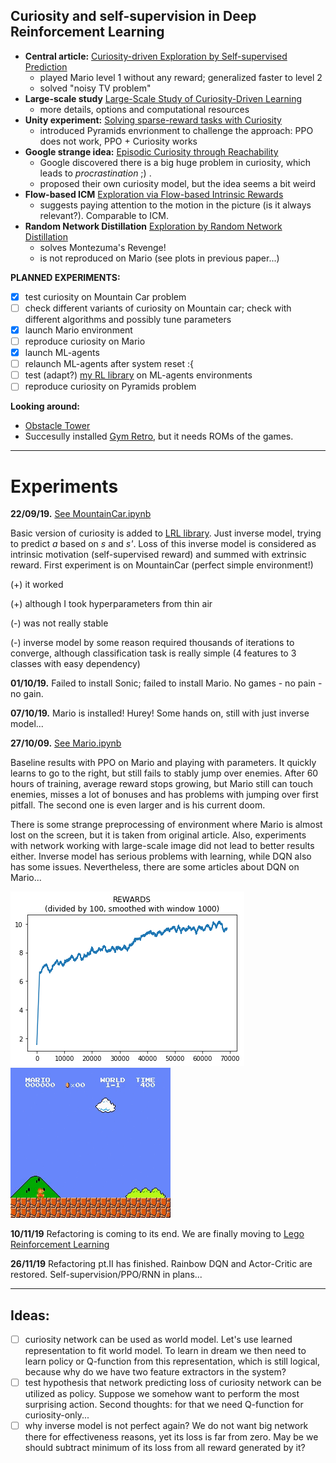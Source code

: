## Curiosity and self-supervision in Deep Reinforcement Learning

* **Central article:** [Curiosity-driven Exploration by Self-supervised Prediction](https://pathak22.github.io/noreward-rl/resources/icml17.pdf)
  + played Mario level 1 without any reward; generalized faster to level 2
  + solved "noisy TV problem"
* **Large-scale study** [Large-Scale Study of Curiosity-Driven Learning](https://pathak22.github.io/large-scale-curiosity/resources/largeScaleCuriosity2018.pdf)
  + more details, options and computational resources
* **Unity experiment:** [Solving sparse-reward tasks with Curiosity](https://blogs.unity3d.com/ru/2018/06/26/solving-sparse-reward-tasks-with-curiosity/)
  + introduced Pyramids envrionment to challenge the approach: PPO does not work, PPO + Curiosity works
* **Google strange idea:** [Episodic Curiosity through Reachability](https://ai.googleblog.com/2018/10/curiosity-and-procrastination-in.html)
  + Google discovered there is a big huge problem in curiosity, which leads to *procrastination* ;) .
  - proposed their own curiosity model, but the idea seems a bit weird
* **Flow-based ICM** [Exploration via Flow-based Intrinsic Rewards](https://openreview.net/pdf?id=SkxzSgStPS)
  + suggests paying attention to the motion in the picture (is it always relevant?). Comparable to ICM.
* **Random Network Distillation** [Exploration by Random Network Distillation](https://arxiv.org/pdf/1810.12894.pdf)
  + solves Montezuma's Revenge!
  - is not reproduced on Mario (see plots in previous paper...)
  
**PLANNED EXPERIMENTS:**
- [x] test curiosity on Mountain Car problem
- [ ] check different variants of curiosity on Mountain car; check with different algorithms and possibly tune parameters
- [x] launch Mario environment
- [ ] reproduce curiosity on Mario
- [x] launch ML-agents
- [ ] relaunch ML-agents after system reset :{
- [ ] test (adapt?) [my RL library](https://github.com/FortsAndMills/Learning-Reinforcement-Learning) on ML-agents environments
- [ ] reproduce curiosity on Pyramids problem

**Looking around:**
- [Obstacle Tower](https://github.com/Unity-Technologies/obstacle-tower-source)
- Succesully installed [Gym Retro](https://github.com/openai/retro), but it needs ROMs of the games.

----------------------------------------------------------------------

# Experiments

**22/09/19.** [See MountainCar.ipynb](https://nbviewer.jupyter.org/github/FortsAndMills/Curiosity/blob/master/MountainCar.ipynb)

Basic version of curiosity is added to [LRL library](https://github.com/FortsAndMills/Learning-Reinforcement-Learning/tree/master/LRL). Just inverse model, trying to predict *a* based on *s* and *s'*. Loss of this inverse model is considered as intrinsic motivation (self-supervised reward) and summed with extrinsic reward. First experiment is on MountainCar (perfect simple environment!)
  
  (+) it worked
  
  (+) although I took hyperparameters from thin air
  
  (-) was not really stable
  
  (-) inverse model by some reason required thousands of iterations to converge, although classification task is really simple (4 features to 3 classes with easy dependency)
  
  **01/10/19.** Failed to install Sonic; failed to install Mario. No games - no pain - no gain.
  
  **07/10/19.** Mario is installed! Hurey! Some hands on, still with just inverse model...
  
  **27/10/09.** [See Mario.ipynb](https://github.com/FortsAndMills/Curiosity/blob/master/Mario.ipynb)
  
  Baseline results with PPO on Mario and playing with parameters. It quickly learns to go to the right, but still fails to stably jump over enemies. After 60 hours of training, average reward stops growing, but Mario still can touch enemies, misses a lot of bonuses and has problems with jumping over first pitfall. The second one is even larger and is his current doom.
  
  There is some strange preprocessing of environment where Mario is almost lost on the screen, but it is taken from original article. Also, experiments with network working with large-scale image did not lead to better results either. Inverse model has serious problems with learning, while DQN also has some issues. Nevertheless, there are some articles about DQN on Mario...
  
  ![](https://github.com/FortsAndMills/Curiosity/blob/master/results/Mario_ppo_rewards.png) ![](https://github.com/FortsAndMills/Curiosity/blob/master/results/Mario_ppo.gif)
  
  **10/11/19** Refactoring is coming to its end. We are finally moving to [Lego Reinforcement Learning](https://github.com/FortsAndMills/Lego-Reinforcement-Learning)
  
  **26/11/19** Refactoring pt.II has finished. Rainbow DQN and Actor-Critic are restored. Self-supervision/PPO/RNN in plans...
  
  ----------------------------------------------------------------
  
  ## Ideas:
    
- [ ] curiosity network can be used as world model. Let's use learned representation to fit world model. To learn in dream we then need to learn policy or Q-function from this representation, which is still logical, because why do we have two feature extractors in the system?
- [ ] test hypothesis that network predicting loss of curiosity network can be utilized as policy. Suppose we somehow want to perform the most surprising action. Second thoughts: for that we need Q-function for curiosity-only...
- [ ] why inverse model is not perfect again? We do not want big network there for effectiveness reasons, yet its loss is far from zero. May be we should subtract minimum of its loss from all reward generated by it?
